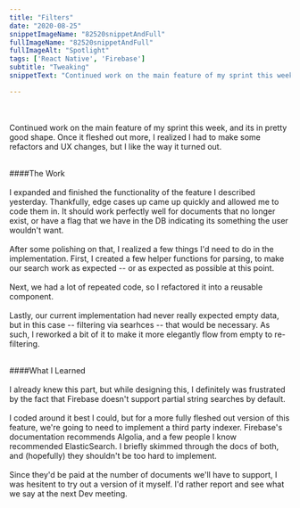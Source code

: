 ```yaml
---
title: "Filters"
date: "2020-08-25"
snippetImageName: "82520snippetAndFull"
fullImageName: "82520snippetAndFull"
fullImageAlt: "Spotlight"
tags: ['React Native', 'Firebase']
subtitle: "Tweaking"
snippetText: "Continued work on the main feature of my sprint this week, and its in pretty good shape.  Once it fleshed out more, I realized I had to make some refactors and UX changes, but I like the way it turned out."

---
```

<br>
<br>
Continued work on the main feature of my sprint this week, and its in pretty good shape.  Once it fleshed out more, I realized I had to make some refactors and UX changes, but I like the way it turned out.
<br>
<br>

####The Work
<br>
<br>
I expanded and finished the functionality of the feature I described yesterday.  Thankfully, edge cases up came up quickly and allowed me to code them in.  It should work perfectly well for documents that no longer exist, or have a flag that we have in the DB indicating its something the user wouldn't want.
<br>
<br>
After some polishing on that, I realized a few things I'd need to do in the implementation.  First, I created a few helper functions for parsing, to make our search work as expected -- or as expected as possible at this point.
<br>
<br>
Next, we had a lot of repeated code, so I refactored it into a reusable component.
<br>
<br>
Lastly, our current implementation had never really expected empty data, but in this case -- filtering via searhces -- that would be necessary.  As such, I reworked a bit of it to make it more elegantly flow from empty to re-filtering.
<br>
<br>

####What I Learned
<br>
<br>
I already knew this part, but while designing this, I definitely was frustrated by the fact that Firebase doesn't support partial string searches by default.
<br>
<br>
I coded around it best I could, but for a more fully fleshed out version of this feature, we're going to need to implement a third party indexer.  Firebase's documentation recommends Algolia, and a few people I know recommended ElasticSearch.  I briefly skimmed through the docs of both, and (hopefully) they shouldn't be too hard to implement.
<br>
<br>
Since they'd be paid at the number of documents we'll have to support, I was hesitent to try out a version of it myself.  I'd rather report and see what we say at the next Dev meeting.
<br>
<br>
